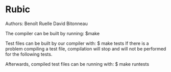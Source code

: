 # Rubic

Authors: Benoît Ruelle
         David  Bitonneau

The compiler can be built by running:
$make

Test files can be built by our compiler with:
$ make tests
If there is a problem compiling a test file, compilation will stop and will
not be performed for the following tests.

Afterwards, compiled test files can be running with:
$ make runtests
